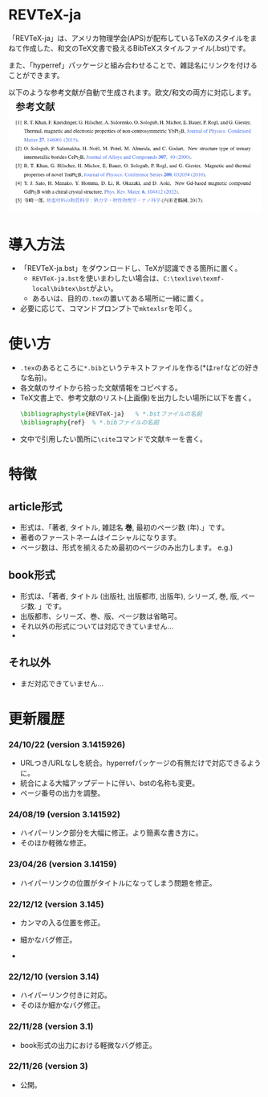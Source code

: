 # REVTeX-ja

「REVTeX-ja」は、アメリカ物理学会(APS)が配布しているTeXのスタイルをまねて作成した、和文のTeX文書で扱えるBibTeXスタイルファイル(.bst)です。

また、「hyperref」パッケージと組み合わせることで、雑誌名にリンクを付けることができます。

 以下のような参考文献が自動で生成されます。欧文/和文の両方に対応します。
![参考文献](image1.png)

# 導入方法

- 「REVTeX-ja.bst」をダウンロードし、TeXが認識できる箇所に置く。
  - `REVTeX-ja.bst`を使いまわしたい場合は、`C:\texlive\texmf-local\bibtex\bst`がよい。
  - あるいは、目的の`.tex`の置いてある場所に一緒に置く。
- 必要に応じて、コマンドプロンプトで`mktexlsr`を叩く。

# 使い方

- `.tex`のあるところに`*.bib`というテキストファイルを作る(*は`ref`などの好きな名前)。
- 各文献のサイトから拾った文献情報をコピペする。
- TeX文書上で、参考文献のリスト(上画像)を出力したい場所に以下を書く。
    ```latex
    \bibliographystyle{REVTeX-ja}   % *.bstファイルの名前
	\bibliography{ref}  % *.bibファイルの名前
    ```
- 文中で引用したい箇所に`\cite`コマンドで文献キーを書く。


# 特徴

## article形式
- 形式は、「著者, タイトル, 雑誌名 **巻**, 最初のページ数 (年).」です。
- 著者のファーストネームはイニシャルになります。
- ページ数は、形式を揃えるため最初のページのみ出力します。
e.g.) 

## book形式
- 形式は、「著者, タイトル (出版社, 出版都市, 出版年), シリーズ, 巻, 版, ページ数. 」です。
- 出版都市、シリーズ、巻、版、ページ数は省略可。
- それ以外の形式については対応できていません…
- 
## それ以外
- まだ対応できていません…


# 更新履歴

### 24/10/22 (version 3.1415926)
- URLつき/URLなしを統合。hyperrefパッケージの有無だけで対応できるように。
- 統合による大幅アップデートに伴い、bstの名称も変更。
- ページ番号の出力を調整。


### 24/08/19 (version 3.141592)
- ハイパーリンク部分を大幅に修正。より簡素な書き方に。
- そのほか軽微な修正。


### 23/04/26 (version 3.14159)
- ハイパーリンクの位置がタイトルになってしまう問題を修正。


### 22/12/12 (version 3.145)
- カンマの入る位置を修正。
- 細かなバグ修正。

-
### 22/12/10 (version 3.14)
- ハイパーリンク付きに対応。
- そのほか細かなバグ修正。


### 22/11/28 (version 3.1)
- book形式の出力における軽微なバグ修正。



### 22/11/26 (version 3)
- 公開。
